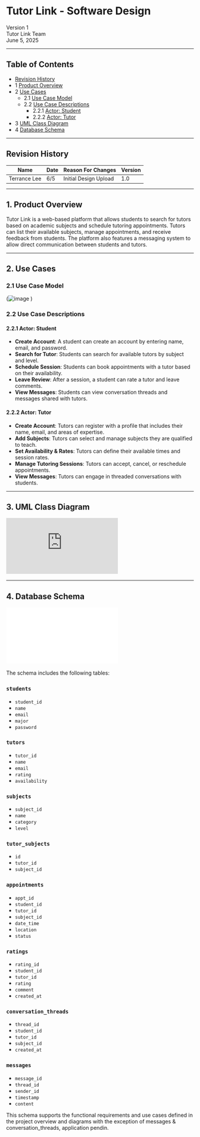 # Tutor Link - Software Design

Version 1  
Tutor Link Team  
June 5, 2025

---

## Table of Contents
* [Revision History](#revision-history)
* 1 [Product Overview](#1-product-overview)
* 2 [Use Cases](#2-use-cases)
  * 2.1 [Use Case Model](#21-use-case-model)
  * 2.2 [Use Case Descriptions](#22-use-case-descriptions)
    * 2.2.1 [Actor: Student](#221-actor-student)
    * 2.2.2 [Actor: Tutor](#222-actor-tutor)
* 3 [UML Class Diagram](#3-uml-class-diagram)
* 4 [Database Schema](#4-database-schema)

---

## Revision History
| Name          | Date  | Reason For Changes     | Version |
|---------------|-------|------------------------|---------|
| Terrance Lee  | 6/5   | Initial Design Upload  | 1.0     |

---

## 1. Product Overview
Tutor Link is a web-based platform that allows students to search for tutors based on academic subjects and schedule tutoring appointments. Tutors can list their available subjects, manage appointments, and receive feedback from students. The platform also features a messaging system to allow direct communication between students and tutors.

---

## 2. Use Cases

### 2.1 Use Case Model
(![image](https://github.com/user-attachments/assets/bfb0f39f-61fb-4b25-8841-202efc91adc5)
)

### 2.2 Use Case Descriptions

#### 2.2.1 Actor: Student

- **Create Account**: A student can create an account by entering name, email, and password.
- **Search for Tutor**: Students can search for available tutors by subject and level.
- **Schedule Session**: Students can book appointments with a tutor based on their availability.
- **Leave Review**: After a session, a student can rate a tutor and leave comments.
- **View Messages**: Students can view conversation threads and messages shared with tutors.

#### 2.2.2 Actor: Tutor

- **Create Account**: Tutors can register with a profile that includes their name, email, and areas of expertise.
- **Add Subjects**: Tutors can select and manage subjects they are qualified to teach.
- **Set Availability & Rates**: Tutors can define their available times and session rates.
- **Manage Tutoring Sessions**: Tutors can accept, cancel, or reschedule appointments.
- **View Messages**: Tutors can engage in threaded conversations with students.

---

## 3. UML Class Diagram
![UML Class Diagram](https://github.com/dylanbsgit/su25-team3/blob/t_lee/backend-student/object-oriented-design/class-diagram.pdf)

---

## 4. Database Schema
![Database Schema](database-schema.pdf)

The schema includes the following tables:

### `students`
- `student_id`
- `name`
- `email`
- `major`
- `password`

### `tutors`
- `tutor_id`
- `name`
- `email`
- `rating`
- `availability`

### `subjects`
- `subject_id` 
- `name`
- `category` 
- `level` 

### `tutor_subjects`
- `id` 
- `tutor_id` 
- `subject_id` 

### `appointments`
- `appt_id` 
- `student_id` 
- `tutor_id` 
- `subject_id` 
- `date_time`
- `location`
- `status` 

### `ratings`
- `rating_id` 
- `student_id` 
- `tutor_id` 
- `rating` 
- `comment`
- `created_at`

### `conversation_threads`
- `thread_id` 
- `student_id` 
- `tutor_id` 
- `subject_id` 
- `created_at`

### `messages`
- `message_id` 
- `thread_id` 
- `sender_id` 
- `timestamp`
- `content`

This schema supports the functional requirements and use cases defined in the project overview and diagrams with the exception of messages & conversation_threads, application pendin. 

